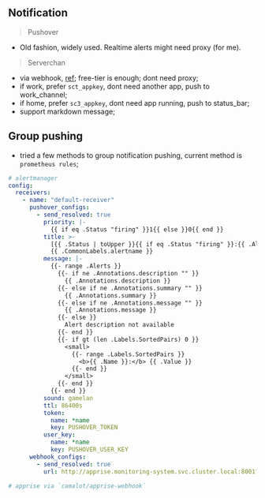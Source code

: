## Notification

> Pushover

- Old fashion, widely used. Realtime alerts might need proxy (for me).

> Serverchan

- via webhook, [ref](https://sct.ftqq.com/); free-tier is enough; dont need proxy;
- if work, prefer `sct_appkey`, dont need another app, push to work_channel;
- if home, prefer `sc3_appkey`, dont need app running, push to status_bar;
- support markdown message;

## Group pushing

- tried a few methods to group notification pushing, current method is `prometheus rules`;

```yaml
# alertmanager
config:
  receivers:
    - name: "default-receiver"
      pushover_configs:
        - send_resolved: true
          priority: |-
            {{ if eq .Status "firing" }}1{{ else }}0{{ end }}
          title: >-
            [{{ .Status | toUpper }}{{ if eq .Status "firing" }}:{{ .Alerts.Firing | len }}{{ end }}]
            {{ .CommonLabels.alertname }}
          message: |-
            {{- range .Alerts }}
              {{- if ne .Annotations.description "" }}
                {{ .Annotations.description }}
              {{- else if ne .Annotations.summary "" }}
                {{ .Annotations.summary }}
              {{- else if ne .Annotations.message "" }}
                {{ .Annotations.message }}
              {{- else }}
                Alert description not available
              {{- end }}
              {{- if gt (len .Labels.SortedPairs) 0 }}
                <small>
                  {{- range .Labels.SortedPairs }}
                    <b>{{ .Name }}:</b> {{ .Value }}
                  {{- end }}
                </small>
              {{- end }}
            {{- end }}
          sound: gamelan
          ttl: 86400s
          token:
            name: *name
            key: PUSHOVER_TOKEN
          user_key:
            name: *name
            key: PUSHOVER_USER_KEY
      webhook_configs:
        - send_resolved: true
          url: http://apprise.monitoring-system.svc.cluster.local:8001?template=alertmanager

# apprise via `camalot/apprise-webhook`

```
